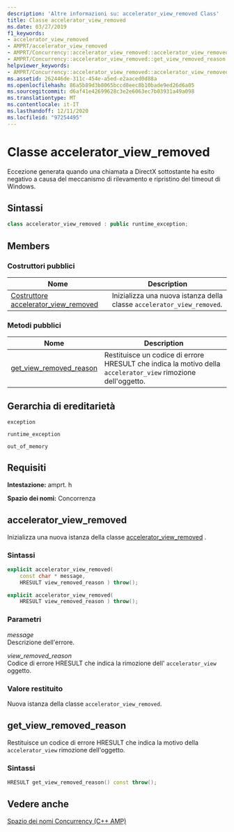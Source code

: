 ```yaml
---
description: 'Altre informazioni su: accelerator_view_removed Class'
title: Classe accelerator_view_removed
ms.date: 03/27/2019
f1_keywords:
- accelerator_view_removed
- AMPRT/accelerator_view_removed
- AMPRT/Concurrency::accelerator_view_removed::accelerator_view_removed
- AMPRT/Concurrency::accelerator_view_removed::get_view_removed_reason
helpviewer_keywords:
- AMPRT/Concurrency::accelerator_view_removed::accelerator_view_removed Class
ms.assetid: 262446de-311c-454e-a5ed-e2aaced0d88a
ms.openlocfilehash: 86a5b89d3b8065bccd8eec8b10bade9ed26d6a05
ms.sourcegitcommit: d6af41e42699628c3e2e6063ec7b03931a49a098
ms.translationtype: MT
ms.contentlocale: it-IT
ms.lasthandoff: 12/11/2020
ms.locfileid: "97254495"
---
```

# <a name="accelerator_view_removed-class"></a>Classe accelerator_view_removed

Eccezione generata quando una chiamata a DirectX sottostante ha esito negativo a causa del meccanismo di rilevamento e ripristino del timeout di Windows.

## <a name="syntax"></a>Sintassi

```cpp
class accelerator_view_removed : public runtime_exception;
```

## <a name="members"></a>Members

### <a name="public-constructors"></a>Costruttori pubblici

|Nome|Description|
|----------|-----------------|
|[Costruttore accelerator_view_removed](#ctor)|Inizializza una nuova istanza della classe `accelerator_view_removed`.|

### <a name="public-methods"></a>Metodi pubblici

|Nome|Description|
|----------|-----------------|
|[get_view_removed_reason](#get_view_removed_reason)|Restituisce un codice di errore HRESULT che indica la motivo della `accelerator_view` rimozione dell'oggetto.|

## <a name="inheritance-hierarchy"></a>Gerarchia di ereditarietà

`exception`

`runtime_exception`

`out_of_memory`

## <a name="requirements"></a>Requisiti

**Intestazione:** amprt. h

**Spazio dei nomi:** Concorrenza

## <a name="accelerator_view_removed"></a><a name="ctor"></a> accelerator_view_removed

Inizializza una nuova istanza della classe [accelerator_view_removed](accelerator-view-removed-class.md) .

### <a name="syntax"></a>Sintassi

```cpp
explicit accelerator_view_removed(
    const char * message,
    HRESULT view_removed_reason ) throw();

explicit accelerator_view_removed(
    HRESULT view_removed_reason ) throw();
```

### <a name="parameters"></a>Parametri

*message*<br/>
Descrizione dell'errore.

*view_removed_reason*<br/>
Codice di errore HRESULT che indica la rimozione dell' `accelerator_view` oggetto.

### <a name="return-value"></a>Valore restituito

Nuova istanza della classe `accelerator_view_removed`.

## <a name="get_view_removed_reason"></a><a name="get_view_removed_reason"></a> get_view_removed_reason

Restituisce un codice di errore HRESULT che indica la motivo della `accelerator_view` rimozione dell'oggetto.

### <a name="syntax"></a>Sintassi

```cpp
HRESULT get_view_removed_reason() const throw();
```

## <a name="see-also"></a>Vedere anche

[Spazio dei nomi Concurrency (C++ AMP)](concurrency-namespace-cpp-amp.md)
